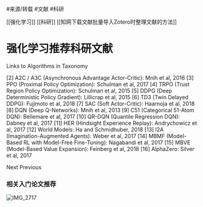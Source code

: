 #来源/转载 
#文献
#科研


[[强化学习]]
[[科研]]
[[知网下载文献批量导入Zotero时整理文献的方法]]


# 强化学习推荐科研文献







Links to Algorithms in Taxonomy

[2]	A2C / A3C (Asynchronous Advantage Actor-Critic): Mnih et al, 2016
[3]	PPO (Proximal Policy Optimization): Schulman et al, 2017
[4]	TRPO (Trust Region Policy Optimization): Schulman et al, 2015
[5]	DDPG (Deep Deterministic Policy Gradient): Lillicrap et al, 2015
[6]	TD3 (Twin Delayed DDPG): Fujimoto et al, 2018
[7]	SAC (Soft Actor-Critic): Haarnoja et al, 2018
[8]	DQN (Deep Q-Networks): Mnih et al, 2013
[9]	C51 (Categorical 51-Atom DQN): Bellemare et al, 2017
[10]	QR-DQN (Quantile Regression DQN): Dabney et al, 2017
[11]	HER (Hindsight Experience Replay): Andrychowicz et al, 2017
[12]	World Models: Ha and Schmidhuber, 2018
[13]	I2A (Imagination-Augmented Agents): Weber et al, 2017
[14]	MBMF (Model-Based RL with Model-Free Fine-Tuning): Nagabandi et al, 2017
[15]	MBVE (Model-Based Value Expansion): Feinberg et al, 2018
[16]	AlphaZero: Silver et al, 2017

Next  Previous



### 相关入门论文推荐

![IMG_2717](app://local/%2FUsers%2Fethan%2FDocuments%2FCoreFiles%2FNotesFile%2FAI%2F%E3%80%90%E5%AD%A6%E6%9C%AF%E6%8C%87%E5%8D%97%E3%80%91%2FAI%E5%AD%A6%E6%9C%AF%E6%8C%87%E5%8D%97%E6%8E%A8%E8%8D%90.assets%2FIMG_2717.JPG?1627663999612)
